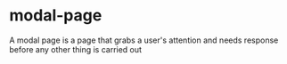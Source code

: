 # modal-page
A modal page is a page that grabs a user's attention and needs response before any other thing is carried out
